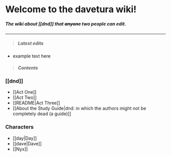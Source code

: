 # Welcome to the davetura wiki!
##### The wiki about [[dnd]] that ~~anyone~~ two people can edit.
---

> ##### Latest edits

- example text here

> ##### Contents

### [[dnd]]
- [[Act One]]
- [[Act Two]]
- [[README|Act Three]]
- [[About the Study Guide|dnd: in which the authors might not be completely dead (a guide)]]

### Characters
- [[day|Day]]
- [[dave|Dave]]
- [[Nyx]]
